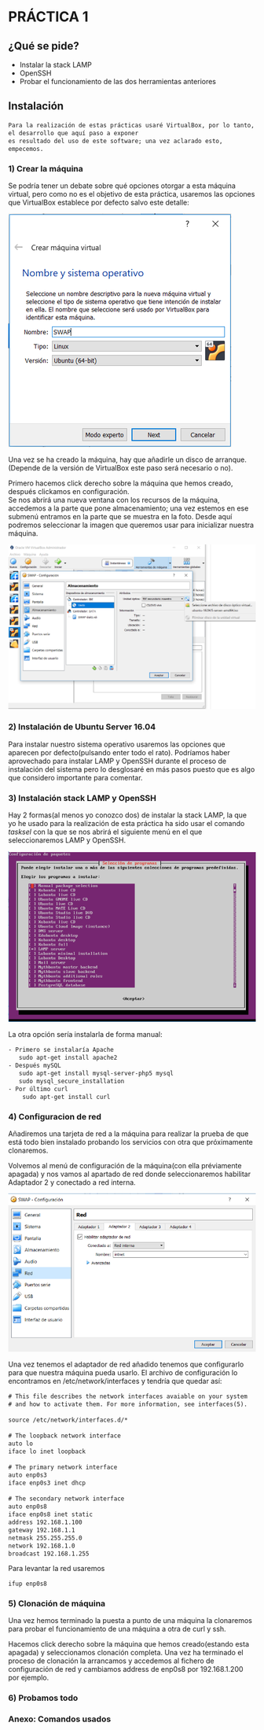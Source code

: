 # PRÁCTICA 1

## ¿Qué se pide?

  - Instalar la stack LAMP
  - OpenSSH
  - Probar el funcionamiento de las dos herramientas anteriores
  
## Instalación

~~~
Para la realización de estas prácticas usaré VirtualBox, por lo tanto, el desarrollo que aquí paso a exponer
es resultado del uso de este software; una vez aclarado esto, empecemos.
~~~

### 1) Crear la máquina
  
  Se podría tener un debate sobre qué opciones otorgar a esta máquina virtual, pero como no es el objetivo de esta práctica,
  usaremos las opciones que VirtualBox establece por defecto salvo este detalle: 
  
  ![Ruta incorrecta](./img/creacion-MV.PNG)

  Una vez se ha creado la máquina, hay que añadirle un disco de arranque.(Depende de la versión de VirtualBox este
  paso será necesario o no).
  
  Primero hacemos click derecho sobre la máquina que hemos creado, después clickamos en configuración.    
  Se nos abrirá una nueva ventana con los recursos de la máquina, accedemos a la parte que pone almacenamiento;
  una vez estemos en ese submenú entramos en la parte que se muestra en la foto. Desde aquí podremos seleccionar
  la imagen que queremos usar para inicializar nuestra máquina.
  
 ![Ruta incorrecta](./img/seleccion-SO.PNG)
  
 ### 2) Instalación de Ubuntu Server 16.04
  
  Para instalar nuestro sistema operativo usaremos las opciones que aparecen por defecto(pulsando enter todo el rato).
  Podríamos haber aprovechado para instalar LAMP y OpenSSH durante el proceso de instalación del sistema pero lo desglosaré 
  en más pasos puesto que es algo que considero importante para comentar.
  
  ### 3) Instalación stack LAMP y OpenSSH
  
  Hay 2 formas(al menos yo conozco dos) de instalar la stack LAMP, la que yo he usado para la realización de esta práctica ha sido
  usar el comando _tasksel_ con la que se nos abrirá el siguiente menú en el que seleccionaremos LAMP y OpenSSH.
  
  ![Ruta incorrecta](./img/tasksel.PNG)
  
  La otra opción sería instalarla de forma manual:
    
    - Primero se instalaría Apache    
       sudo apt-get install apache2
    - Después mySQL
       sudo apt-get install mysql-server-php5 mysql
       sudo mysql_secure_installation
    - Por último curl
        sudo apt-get install curl
 
 ### 4) Configuracion de red
  Añadiremos una tarjeta de red a la máquina para realizar la prueba de que está todo bien instalado probando los servicios con
  otra que próximamente clonaremos.
  
  Volvemos al menú de configuración de la máquina(con ella préviamente apagada) y nos vamos al apartado de red donde seleccionaremos
  habilitar Adaptador 2 y conectado a red interna.
  
  ![Ruta incorrecta](./img/redMV.PNG)
  
Una vez tenemos el adaptador de red añadido tenemos que configurarlo para que nuestra máquina pueda usarlo. El archivo de configuración lo encontramos en /etc/network/interfaces y tendría que quedar así:
~~~
# This file describes the network interfaces avaiable on your system
# and how to activate them. For more information, see interfaces(5).

source /etc/network/interfaces.d/*

# The loopback network interface
auto lo
iface lo inet loopback

# The primary network interface
auto enp0s3
iface enp0s3 inet dhcp

# The secondary network interface
auto enp0s8
iface enp0s8 inet static
address 192.168.1.100
gateway 192.168.1.1
netmask 255.255.255.0
network 192.168.1.0
broadcast 192.168.1.255
~~~
Para levantar la red usaremos
~~~
ifup enp0s8
~~~

### 5) Clonación de máquina
  Una vez hemos terminado la puesta a punto de una máquina la clonaremos para probar el funcionamiento de una máquina a otra de
  curl y ssh.
  
  Hacemos click derecho sobre la máquina que hemos creado(estando esta apagada) y seleccionamos clonación completa.
  Una vez ha terminado el proceso de clonación la arrancamos y accedemos al fichero de configuración de red y cambiamos 
  address de enp0s8 por 192.168.1.200 por ejemplo.
  
### 6) Probamos todo
     
   ### Anexo: Comandos usados 
